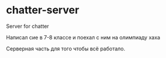 # chatter-server
Server for chatter

Написал сие в 7-8 классе и поехал с ним на олимпиаду хаха

Серверная часть для того чтобы всё работало.
